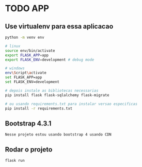 # TODO APP

## Use virtualenv para essa aplicacao

```sh
python -m venv env

# linux
source env/bin/activate
export FLASK_APP=app
export FLASK_ENV=development # debug mode

# windows
env\Script\activate
set FLASK_APP=app
set FLASK_ENV=development

# depois instale as bibliotecas necessarias
pip install flask flask-sqlalchemy flask-migrate

# ou usando requirements.txt para instalar versao especificas
pip install -r requirements.txt

```

## Bootstrap 4.3.1

```
Nesse projeto estou usando bootstrap 4 usando CDN
```

## Rodar o projeto

```
flask run 
```